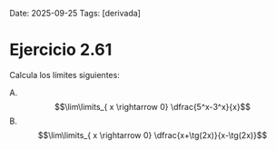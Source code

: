 Date: 2025-09-25
Tags: [derivada]

# Ejercicio 2.61

 
Calcula los límites siguientes:

A.   $$\lim\limits_{ x \rightarrow  0}  \dfrac{5^x-3^x}{x}$$ 
B.   $$\lim\limits_{ x \rightarrow  0}  \dfrac{x+\tg(2x)}{x-\tg(2x)}$$ 
